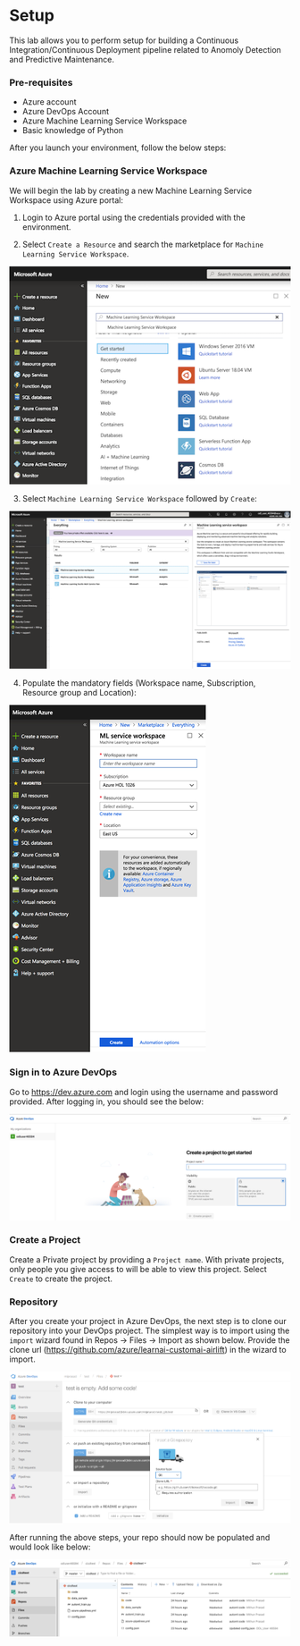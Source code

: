 # Setup

This lab allows you to perform setup for building a Continuous Integration/Continuous Deployment pipeline related to Anomoly Detection and Predictive Maintenance. 

### Pre-requisites

- Azure account
- Azure DevOps Account
- Azure Machine Learning Service Workspace
- Basic knowledge of Python

After you launch your environment, follow the below steps:

### Azure Machine Learning Service Workspace

We will begin the lab by creating a new Machine Learning Service Workspace using Azure portal:

1. Login to Azure portal using the credentials provided with the environment.

2. Select `Create a Resource` and search the marketplace for `Machine Learning Service Workspace`.

![Market Place](images/marketplace.png)

3. Select `Machine Learning Service Workspace` followed by `Create`:

![Create Workspace](images/createWorkspace.png)

4. Populate the mandatory fields (Workspace name, Subscription, Resource group and Location):

![Workspace Fields](images/workspaceFields.png)

### Sign in to Azure DevOps

Go to https://dev.azure.com and login using the username and password provided. After logging in, you should see the below:

![Get Started](images/getStarted.png)

### Create a Project

Create a Private project by providing a `Project name`. With private projects, only people you give access to will be able to view this project. Select `Create` to create the project.

### Repository

After you create your project in Azure DevOps, the next step is to clone our repository into your DevOps project. The simplest way is to import using the `import` wizard found in Repos -> Files -> Import as shown below. Provide the clone url (https://github.com/azure/learnai-customai-airlift) in the wizard to import.

![import repository](images/importGit.png)

After running the above steps, your repo should now be populated and would look like below:

![Git Repo](images/gitRepo.png)
